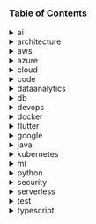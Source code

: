 ### Table of Contents

<details>
<summary>ai</summary>
- [ai_bias_vs_variance.md](#ai/ai_bias_vs_variance.md)
- [ai_frameworks_python.md](#ai/ai_frameworks_python.md)
- [ai_llm_aspects.md](#ai/ai_llm_aspects.md)
- [ai_llm_embedders.md](#ai/ai_llm_embedders.md)
- [ai_llm_guidelines.md](#ai/ai_llm_guidelines.md)
- [ai_llm_hosting.md](#ai/ai_llm_hosting.md)
- [ai_llm_models.md](#ai/ai_llm_models.md)
- [ai_llm_prompting.md](#ai/ai_llm_prompting.md)
- [ai_llm_rag_vs_retraining.md](#ai/ai_llm_rag_vs_retraining.md)
- [ai_ml_algorithms.md](#ai/ai_ml_algorithms.md)
- [ai_model_evaluation.md](#ai/ai_model_evaluation.md)
- [ai_model_size.md](#ai/ai_model_size.md)
- [ai_path.md](#ai/ai_path.md)
</details>

<details>
<summary>architecture</summary>
- [architecture_arc42.md](#architecture/architecture_arc42.md)
- [architecture_c4.md](#architecture/architecture_c4.md)
- [architecture_clean.jpg](#architecture/architecture_clean.jpg)
- [architecture_clean.md](#architecture/architecture_clean.md)
- [architecture_ddd.md](#architecture/architecture_ddd.md)
- [architecture_isaqb.md](#architecture/architecture_isaqb.md)
- [architecture_patterns.md](#architecture/architecture_patterns.md)
- [architecture_patterns_eai.png](#architecture/architecture_patterns_eai.png)
- [architecture_soa.md](#architecture/architecture_soa.md)
- [architecture_togaf.md](#architecture/architecture_togaf.md)
- [architecture_uml.md](#architecture/architecture_uml.md)
</details>

<details>
<summary>aws</summary>
- [aws_alb_lambda.md](#aws/aws_alb_lambda.md)
- [aws_ami.md](#aws/aws_ami.md)
- [aws_appmesh.md](#aws/aws_appmesh.md)
- [aws_cli.md](#aws/aws_cli.md)
- [aws_cloudfront_caching.md](#aws/aws_cloudfront_caching.md)
- [aws_cloudmap.md](#aws/aws_cloudmap.md)
- [aws_components.gif](#aws/aws_components.gif)
- [aws_ecs.md](#aws/aws_ecs.md)
- [aws_eks.md](#aws/aws_eks.md)
- [aws_elasticache_memorydb.md](#aws/aws_elasticache_memorydb.md)
- [aws_emr.md](#aws/aws_emr.md)
- [aws_enhanced_networking.md](#aws/aws_enhanced_networking.md)
- [aws_fe_hosting_options.md](#aws/aws_fe_hosting_options.md)
- [aws_filecache.md](#aws/aws_filecache.md)
- [aws_guardduty.md](#aws/aws_guardduty.md)
- [aws_lattice.md](#aws/aws_lattice.md)
- [aws_local_zones.md](#aws/aws_local_zones.md)
- [aws_mlops_cycle.md](#aws/aws_mlops_cycle.md)
- [aws_mlops_pipeline.png](#aws/aws_mlops_pipeline.png)
- [aws_opensearch.md](#aws/aws_opensearch.md)
- [aws_outposts.md](#aws/aws_outposts.md)
- [aws_ram.md](#aws/aws_ram.md)
- [aws_ssm.md](#aws/aws_ssm.md)
- [aws_transit_gateways.md](#aws/aws_transit_gateways.md)
- [aws_waf.md](#aws/aws_waf.md)
- [aws_wavelength.md](#aws/aws_wavelength.md)
- [aws_well_architected.md](#aws/aws_well_architected.md)
</details>

<details>
<summary>azure</summary>
- [azure_adlsstorageoptions.md](#azure/azure_adlsstorageoptions.md)
- [azure_advisor.md](#azure/azure_advisor.md)
- [azure_assessment.md](#azure/azure_assessment.md)
- [azure_databricks.md](#azure/azure_databricks.md)
- [azure_databricks.svg](#azure/azure_databricks.svg)
- [azure_datapipeline.md](#azure/azure_datapipeline.md)
- [azure_data_factory.md](#azure/azure_data_factory.md)
- [azure_deltalake.md](#azure/azure_deltalake.md)
- [azure_deltalake.png](#azure/azure_deltalake.png)
- [azure_digitaltwin.md](#azure/azure_digitaltwin.md)
- [azure_iot_blueprint.drawio.svg](#azure/azure_iot_blueprint.drawio.svg)
- [azure_iot_blueprint.md](#azure/azure_iot_blueprint.md)
- [azure_migrate.md](#azure/azure_migrate.md)
- [azure_purview.md](#azure/azure_purview.md)
- [azure_realtime_analytics.md](#azure/azure_realtime_analytics.md)
- [azure_realtime_analytics.png](#azure/azure_realtime_analytics.png)
- [azure_stream_analytics.md](#azure/azure_stream_analytics.md)
- [azure_synapse_analytics.md](#azure/azure_synapse_analytics.md)
</details>

<details>
<summary>cloud</summary>
- [cloud_aws_vs_azure.md](#cloud/cloud_aws_vs_azure.md)
- [cloud_events.md](#cloud/cloud_events.md)
- [cloud_ipaas.md](#cloud/cloud_ipaas.md)
- [cloud_migration_strategies.md](#cloud/cloud_migration_strategies.md)
- [cloud_splitbrain.md](#cloud/cloud_splitbrain.md)
</details>

<details>
<summary>code</summary>
- [code_bdd.md](#code/code_bdd.md)
- [code_big_o.md](#code/code_big_o.md)
- [code_clean.md](#code/code_clean.md)
- [code_contract_driven_testing.md](#code/code_contract_driven_testing.md)
- [code_patterns_gof.png](#code/code_patterns_gof.png)
</details>

<details>
<summary>dataanalytics</summary>
- [data_analytics_cleaning_data.md](#dataanalytics/data_analytics_cleaning_data.md)
- [data_analytics_fileformats.md](#dataanalytics/data_analytics_fileformats.md)
- [data_analytics_oozie.md](#dataanalytics/data_analytics_oozie.md)
- [data_analytics_spark.ipynb](#dataanalytics/data_analytics_spark.ipynb)
- [data_analytics_tools.md](#dataanalytics/data_analytics_tools.md)
- [iot_aws_vs_azure.md](#dataanalytics/iot_aws_vs_azure.md)
- [iot_digital_twins.md](#dataanalytics/iot_digital_twins.md)
- [math_calculus_course.md](#dataanalytics/math_calculus_course.md)
- [math_linear_algebra_course.md](#dataanalytics/math_linear_algebra_course.md)
- [math_probability_course.md](#dataanalytics/math_probability_course.md)
- [math_statistics_course.md](#dataanalytics/math_statistics_course.md)
</details>

<details>
<summary>db</summary>
- [db_elastic.md](#db/db_elastic.md)
- [db_graph.md](#db/db_graph.md)
- [db_isolation_level.md](#db/db_isolation_level.md)
- [db_marmotta.md](#db/db_marmotta.md)
- [db_timeseries.md](#db/db_timeseries.md)
- [db_vector.md](#db/db_vector.md)
</details>

<details>
<summary>devops</summary>
- [devops_ai.md](#devops/devops_ai.md)
- [devops_alertmanager.md](#devops/devops_alertmanager.md)
- [devops_ansible.md](#devops/devops_ansible.md)
- [devops_cdktf.md](#devops/devops_cdktf.md)
- [devops_chaos_engineering.md](#devops/devops_chaos_engineering.md)
- [devops_cicd_tools.md](#devops/devops_cicd_tools.md)
- [devops_cloudfoundry.md](#devops/devops_cloudfoundry.md)
- [devops_container_orchestration_mm.md](#devops/devops_container_orchestration_mm.md)
- [devops_devsecops.md](#devops/devops_devsecops.md)
- [devops_docker.md](#devops/devops_docker.md)
- [devops_git.md](#devops/devops_git.md)
- [devops_gitops.md](#devops/devops_gitops.md)
- [devops_graylog.md](#devops/devops_graylog.md)
- [devops_iac_tools.md](#devops/devops_iac_tools.md)
- [devops_logs_loki.md](#devops/devops_logs_loki.md)
- [devops_mlops.md](#devops/devops_mlops.md)
- [devops_openshift.md](#devops/devops_openshift.md)
- [devops_openstack.md](#devops/devops_openstack.md)
- [devops_packer.md](#devops/devops_packer.md)
- [devops_prometheus.md](#devops/devops_prometheus.md)
- [devops_rancher.md](#devops/devops_rancher.md)
- [devops_terraform.md](#devops/devops_terraform.md)
</details>

<details>
<summary>docker</summary>
- [docker_compose.md](#docker/docker_compose.md)
- [docker_container_architecture.md](#docker/docker_container_architecture.md)
- [docker_file.md](#docker/docker_file.md)
- [docker_jenkins.md](#docker/docker_jenkins.md)
- [docker_management.md](#docker/docker_management.md)
</details>

<details>
<summary>flutter</summary>
- [flutter_basics.md](#flutter/flutter_basics.md)
- [flutter_layout.md](#flutter/flutter_layout.md)
- [flutter_navigation.md](#flutter/flutter_navigation.md)
</details>

<details>
<summary>google</summary>
- [google_admanager.md](#google/google_admanager.md)
- [google_bigquery.md](#google/google_bigquery.md)
- [google_cloudfunctions.md](#google/google_cloudfunctions.md)
- [google_kubernetes_engine.md](#google/google_kubernetes_engine.md)
</details>

<details>
<summary>java</summary>
- [java_algorithms.md](#java/java_algorithms.md)
- [java_basic.md](#java/java_basic.md)
- [java_basics.md](#java/java_basics.md)
- [java_collections.md](#java/java_collections.md)
- [java_design_patterns.md](#java/java_design_patterns.md)
- [java_gradle.md](#java/java_gradle.md)
- [java_intellij.md](#java/java_intellij.md)
- [java_io.md](#java/java_io.md)
- [java_patterns.md](#java/java_patterns.md)
</details>

<details>
<summary>kubernetes</summary>
- [kubernetes_applications.md](#kubernetes/kubernetes_applications.md)
- [kubernetes_basic.md](#kubernetes/kubernetes_basic.md)
- [kubernetes_cluster_admin.md](#kubernetes/kubernetes_cluster_admin.md)
- [kubernetes_debugging.md](#kubernetes/kubernetes_debugging.md)
- [kubernetes_deployment.md](#kubernetes/kubernetes_deployment.md)
- [kubernetes_gke.md](#kubernetes/kubernetes_gke.md)
- [kubernetes_hostpath.md](#kubernetes/kubernetes_hostpath.md)
- [kubernetes_ingress.md](#kubernetes/kubernetes_ingress.md)
- [kubernetes_liveness_readiness.md](#kubernetes/kubernetes_liveness_readiness.md)
- [kubernetes_networking.md](#kubernetes/kubernetes_networking.md)
- [kubernetes_pod_disruption_budget.md](#kubernetes/kubernetes_pod_disruption_budget.md)
- [kubernetes_rbac.md](#kubernetes/kubernetes_rbac.md)
- [kubernetes_secrets.md](#kubernetes/kubernetes_secrets.md)
</details>

<details>
<summary>ml</summary>
- [ml_aws_sagemaker.md](#ml/ml_aws_sagemaker.md)
- [ml_best_practices.md](#ml/ml_best_practices.md)
- [ml_deployment.md](#ml/ml_deployment.md)
- [ml_huggingface.md](#ml/ml_huggingface.md)
- [ml_intel_data_centric.md](#ml/ml_intel_data_centric.md)
- [ml_mlops.md](#ml/ml_mlops.md)
- [ml_reinforcement.md](#ml/ml_reinforcement.md)
- [ml_tensorflow.md](#ml/ml_tensorflow.md)
</details>

<details>
<summary>python</summary>
- [python_basics.md](#python/python_basics.md)
- [python_dataframe.md](#python/python_dataframe.md)
- [python_decorators.md](#python/python_decorators.md)
- [python_generators.md](#python/python_generators.md)
- [python_huggingface.md](#python/python_huggingface.md)
- [python_lambda.md](#python/python_lambda.md)
- [python_modules.md](#python/python_modules.md)
- [python_numpy.md](#python/python_numpy.md)
- [python_object_oriented.md](#python/python_object_oriented.md)
- [python_opencv.md](#python/python_opencv.md)
- [python_pandas.md](#python/python_pandas.md)
- [python_regex.md](#python/python_regex.md)
</details>

<details>
<summary>security</summary>
- [security_2fa.md](#security/security_2fa.md)
- [security_aws_security.md](#security/security_aws_security.md)
- [security_blockchain.md](#security/security_blockchain.md)
- [security_docker.md](#security/security_docker.md)
- [security_encryption.md](#security/security_encryption.md)
- [security_firewall.md](#security/security_firewall.md)
- [security_linux.md](#security/security_linux.md)
- [security_phishing.md](#security/security_phishing.md)
- [security_rsa.md](#security/security_rsa.md)
</details>

<details>
<summary>serverless</summary>
- [serverless_aws.md](#serverless/serverless_aws.md)
- [serverless_framework.md](#serverless/serverless_framework.md)
- [serverless_google.md](#serverless/serverless_google.md)
- [serverless_patterns.md](#serverless/serverless_patterns.md)
</details>

<details>
<summary>test</summary>
- [test_bdd.md](#test/test_bdd.md)
- [test_cypress.md](#test/test_cypress.md)
- [test_junit.md](#test/test_junit.md)
- [test_mocking.md](#test/test_mocking.md)
</details>

<details>
<summary>typescript</summary>
- [typescript_basics.md](#typescript/typescript_basics.md)
- [typescript_interfaces.md](#typescript/typescript_interfaces.md)
- [typescript_modules.md](#typescript/typescript_modules.md)
</details>

